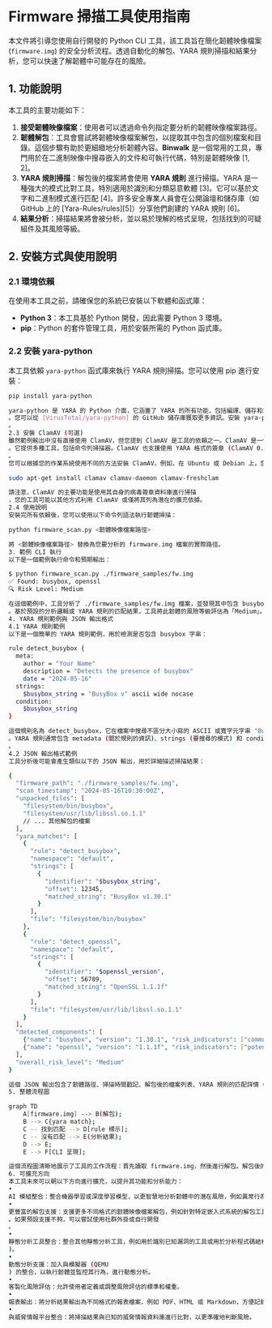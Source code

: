 # Firmware 掃描工具使用指南

本文件將引導您使用自行開發的 Python CLI 工具，該工具旨在簡化韌體映像檔案 (`firmware.img`) 的安全分析流程。透過自動化的解包、YARA 規則掃描和結果分析，您可以快速了解韌體中可能存在的風險。

## 1. 功能說明

本工具的主要功能如下：

1.  **接受韌體映像檔案**：使用者可以透過命令列指定要分析的韌體映像檔案路徑。
2.  **韌體解包**：工具會嘗試將韌體映像檔案解包，以提取其中包含的個別檔案和目錄。這個步驟有助於更細緻地分析韌體內容。**Binwalk** 是一個常用的工具，專門用於在二進制映像中搜尋嵌入的文件和可執行代碼，特別是韌體映像 [1, 2]。
3.  **YARA 規則掃描**：解包後的檔案將會使用 **YARA 規則** 進行掃描。YARA 是一種強大的模式比對工具，特別適用於識別和分類惡意軟體 [3]。它可以基於文字和二進制模式進行匹配 [4]。許多安全專業人員會在公開論壇和儲存庫（如 GitHub 上的 [Yara-Rules/rules][5]）分享他們創建的 YARA 規則 [6]。
4.  **結果分析**：掃描結果將會被分析，並以易於理解的格式呈現，包括找到的可疑組件及其風險等級。

## 2. 安裝方式與使用說明

### 2.1 環境依賴

在使用本工具之前，請確保您的系統已安裝以下軟體和函式庫：

*   **Python 3**：本工具基於 Python 開發，因此需要 Python 3 環境。
*   **pip**：Python 的套件管理工具，用於安裝所需的 Python 函式庫。

### 2.2 安裝 yara-python

本工具依賴 `yara-python` 函式庫來執行 YARA 規則掃描。您可以使用 pip 進行安裝：

```bash
pip install yara-python

yara-python 是 YARA 的 Python 介面，它涵蓋了 YARA 的所有功能，包括編譯、儲存和載入規則，以及掃描檔案、字串和進程
。您可以從 [VirusTotal/yara-python] 的 GitHub 儲存庫獲取更多資訊。安裝 yara-python 最簡單的方法就是使用 pip
。
2.3 安裝 ClamAV (可選)
雖然範例輸出中沒有直接使用 ClamAV，但您提到 ClamAV 是工具的依賴之一。ClamAV 是一個開源的反病毒工具包，特別設計用於郵件閘道的電子郵件掃描
。它提供多種工具，包括命令列掃描器。ClamAV 也支援使用 YARA 格式的簽章 (ClamAV 0.99 及以上版本)
。
您可以根據您的作業系統使用不同的方法安裝 ClamAV。例如，在 Ubuntu 或 Debian 上，您可以使用 apt-get：

sudo apt-get install clamav clamav-daemon clamav-freshclam

請注意，ClamAV 的主要功能是使用其自身的病毒簽章資料庫進行掃描
，您的工具可能以其他方式利用 ClamAV 或僅將其列為潛在的擴充依據。
2.4 使用說明
安裝完所有依賴後，您可以使用以下命令列語法執行韌體掃描：

python firmware_scan.py <韌體映像檔案路徑>

將 <韌體映像檔案路徑> 替換為您要分析的 firmware.img 檔案的實際路徑。
3. 範例 CLI 執行
以下是一個範例執行命令和預期輸出：

$ python firmware_scan.py ./firmware_samples/fw.img
✅ Found: busybox, openssl
🔍 Risk Level: Medium

在這個範例中，工具分析了 ./firmware_samples/fw.img 檔案，並發現其中包含 busybox 和 openssl 組件
。基於預設的分析邏輯或 YARA 規則的匹配結果，工具將此韌體的風險等級評估為「Medium」。
4. YARA 規則範例與 JSON 輸出格式
4.1 YARA 規則範例
以下是一個簡單的 YARA 規則範例，用於檢測是否包含 busybox 字串：

rule detect_busybox {
  meta:
    author = "Your Name"
    description = "Detects the presence of busybox"
    date = "2024-05-16"
  strings:
    $busybox_string = "BusyBox v" ascii wide nocase
  condition:
    $busybox_string
}

這個規則名為 detect_busybox，它在檔案中搜尋不區分大小寫的 ASCII 或寬字元字串 "BusyBox v"。如果找到這個字串，則該規則被視為匹配
。YARA 規則通常包含 metadata (關於規則的資訊)、strings (要搜尋的模式) 和 condition (何時將規則視為匹配的布林邏輯)
。
4.2 JSON 輸出格式範例
工具分析後可能會產生類似以下的 JSON 輸出，用於詳細描述掃描結果：

{
  "firmware_path": "./firmware_samples/fw.img",
  "scan_timestamp": "2024-05-16T10:30:00Z",
  "unpacked_files": [
    "filesystem/bin/busybox",
    "filesystem/usr/lib/libssl.so.1.1"
    // ... 其他解包的檔案
  ],
  "yara_matches": [
    {
      "rule": "detect_busybox",
      "namespace": "default",
      "strings": [
        {
          "identifier": "$busybox_string",
          "offset": 12345,
          "matched_string": "BusyBox v1.30.1"
        }
      ],
      "file": "filesystem/bin/busybox"
    },
    {
      "rule": "detect_openssl",
      "namespace": "default",
      "strings": [
        {
          "identifier": "$openssl_version",
          "offset": 56789,
          "matched_string": "OpenSSL 1.1.1f"
        }
      ],
      "file": "filesystem/usr/lib/libssl.so.1.1"
    }
  ],
  "detected_components": [
    {"name": "busybox", "version": "1.30.1", "risk_indicators": ["common in embedded systems"], "risk_level": "Low"},
    {"name": "openssl", "version": "1.1.1f", "risk_indicators": ["potential vulnerabilities depending on version [14]"], "risk_level": "Medium"}
  ],
  "overall_risk_level": "Medium"
}

這個 JSON 輸出包含了韌體路徑、掃描時間戳記、解包後的檔案列表、YARA 規則的匹配詳情（匹配的規則名稱、命名空間、匹配的字串及其在檔案中的偏移量和實際內容，以及匹配的檔案），以及根據 YARA 匹配結果分析出的組件資訊（名稱、版本、風險指標和風險等級），最後是整體風險等級。
5. 整體流程圖

graph TD
    A[firmware.img] --> B(解包);
    B --> C{yara match};
    C -- 找到匹配 --> D[rule 標示];
    C -- 沒有匹配 --> E(分析結果);
    D --> E;
    E --> F[CLI 呈現];

這個流程圖清晰地展示了工具的工作流程：首先讀取 firmware.img，然後進行解包。解包後的檔案會與 YARA 規則進行匹配。如果找到匹配的規則，則會進行標示。最後，無論是否找到匹配，工具都會分析結果並在命令列介面呈現。
6. 可擴充方向
本工具未來可以朝以下方向進行擴充，以提升其功能和分析能力：
•
AI 模組整合：整合機器學習或深度學習模型，以更智慧地分析韌體中的潛在風險，例如異常行為檢測、漏洞預測等。
•
更豐富的解包支援：支援更多不同格式的韌體映像檔案解包，例如針對特定嵌入式系統的解包工具。Binwalk 已經支援多種檔案格式和處理器類型
。如果預設支援不夠，可以嘗試使用社群外掛或自行開發
。
•
靜態分析工具整合：整合其他靜態分析工具，例如用於識別已知漏洞的工具或用於分析程式碼結構的工具 (例如 Ghidra
)。
•
動態分析支援：加入與模擬器 (QEMU
) 的整合，以執行韌體並監控其行為，進行動態分析。
•
客製化風險評估：允許使用者定義或調整風險評估的標準和權重。
•
報表輸出：將分析結果輸出為不同格式的報表檔案，例如 PDF、HTML 或 Markdown，方便記錄和分享。
•
與威脅情報平台整合：將掃描結果與已知的威脅情報資料庫進行比對，以更準確地判斷風險。
